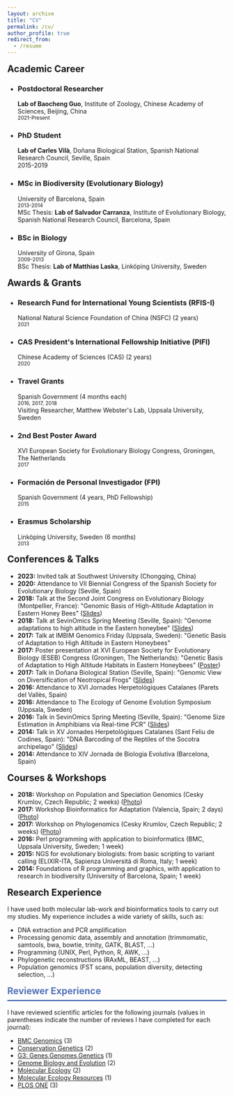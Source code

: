 ```yaml
---
layout: archive
title: "CV"
permalink: /cv/
author_profile: true
redirect_from:
  - /resume
---
```


<div class="section-card">
  <h2 style="margin-top: 0.8em;"><i class="fas fa-briefcase"></i> Academic Career</h2>
  <ul>
    <li>
      <h3>Postdoctoral Researcher</h3>
      <p><strong>Lab of Baocheng Guo</strong>, Institute of Zoology, Chinese Academy of Sciences, Beijing, China<br>
      <small>2021-Present</small></p>
    </li>
    <li>
      <h3>PhD Student</h3>
      <p><strong>Lab of Carles Vilà</strong>, Doñana Biological Station, Spanish National Research Council, Seville, Spain<br>
      2015-2019</p>
    </li>
    <li>
      <h3>MSc in Biodiversity (Evolutionary Biology)</h3>
      <p>University of Barcelona, Spain<br>
      <small>2013-2014</small><br>
      MSc Thesis: <strong>Lab of Salvador Carranza</strong>, Institute of Evolutionary Biology, Spanish National Research Council, Barcelona, Spain</p>
    </li>
    <li>
      <h3>BSc in Biology</h3>
      <p>University of Girona, Spain<br>
      <small>2009-2013</small><br>
      BSc Thesis: <strong>Lab of Matthias Laska</strong>, Linköping University, Sweden</p>
    </li>
  </ul>
</div>

<div class="section-card">
  <h2 style="margin-top: 0.8em;"><i class="fas fa-award"></i> Awards & Grants</h2>
  <ul>
    <li>
      <h3>Research Fund for International Young Scientists (RFIS-I)</h3>
      <p>National Natural Science Foundation of China (NSFC) (2 years)<br>
      <small>2021</small></p>
    </li>
    <li>
      <h3>CAS President's International Fellowship Initiative (PIFI)</h3>
      <p>Chinese Academy of Sciences (CAS) (2 years)<br>
      <small>2020</small></p>
    </li>
    <li>
      <h3>Travel Grants</h3>
      <p>Spanish Government (4 months each)<br>
      <small>2016, 2017, 2018</small><br>
      Visiting Researcher, Matthew Webster's Lab, Uppsala University, Sweden</p>
    </li>
    <li>
      <h3>2nd Best Poster Award</h3>
      <p>XVI European Society for Evolutionary Biology Congress, Groningen, The Netherlands<br>
      <small>2017</small></p>
    </li>
    <li>
      <h3>Formación de Personal Investigador (FPI)</h3>
      <p>Spanish Government (4 years, PhD Fellowship)<br>
      <small>2015</small></p>
    </li>
     <li>
      <h3>Erasmus Scholarship</h3>
      <p>Linköping University, Sweden (6 months)<br>
      <small>2013</small></p>
    </li>
  </ul>
</div>

<div class="section-card">
  <h2 style="margin-top: 0.8em;"><i class="fas fa-microphone-alt"></i> Conferences & Talks</h2>
  <ul>
    <li><strong>2023:</strong> Invited talk at Southwest University (Chongqing, China)</li>
    <li><strong>2020:</strong> Attendance to VII Biennial Congress of the Spanish Society for Evolutionary Biology (Seville, Spain)</li>
    <li><strong>2018:</strong> Talk at the Second Joint Congress on Evolutionary Biology (Montpellier, France): "Genomic Basis of High-Altitude Adaptation in Eastern Honey Bees" (<a href="https://programme.europa-organisation.com/slides/programme_jointCongressEvolBiology-2018/webconf/764_22082018_0950_einstein_Santiago_Montero-Mendieta_578/index.html" target="_blank">Slides</a>)</li>
    <li><strong>2018:</strong> Talk at SevinOmics Spring Meeting (Seville, Spain): "Genome adaptations to high altitude in the Eastern honeybee" (<a href="/files/2018_slides_sevinomics.pdf" target="_blank">Slides</a>)</li>
    <li><strong>2017:</strong> Talk at IMBIM Genomics Friday (Uppsala, Sweden): "Genetic Basis of Adaptation to High Altitude in Eastern Honeybees"</li>
    <li><strong>2017:</strong> Poster presentation at XVI European Society for Evolutionary Biology (ESEB) Congress (Groningen, The Netherlands): "Genetic Basis of Adaptation to High Altitude Habitats in Eastern Honeybees" (<a href="/images/poster_groningen_2017.png" target="_blank">Poster</a>)</li>
    <li><strong>2017:</strong> Talk in Doñana Biological Station (Seville, Spain): "Genomic View on Diversification of Neotropical Frogs" (<a href="/files/2017_slides_ebd.pdf" target="_blank">Slides</a>)</li>
    <li><strong>2016:</strong> Attendance to XVI Jornades Herpetològiques Catalanes (Parets del Vallès, Spain)</li>
    <li><strong>2016:</strong> Attendance to The Ecology of Genome Evolution Symposium (Uppsala, Sweden)</li>
    <li><strong>2016:</strong> Talk in SevinOmics Spring Meeting (Seville, Spain): "Genome Size Estimation in Amphibians via Real-time PCR" (<a href="/files/2016_slides_sevinomics.pdf" target="_blank">Slides</a>)</li>
    <li><strong>2014:</strong> Talk in XV Jornades Herpetològiques Catalanes (Sant Feliu de Codines, Spain): "DNA Barcoding of the Reptiles of the Socotra archipelago" (<a href="/files/2014_slides_barcoding.pdf" target="_blank">Slides</a>)</li>
    <li><strong>2014:</strong> Attendance to XIV Jornada de Biologia Evolutiva (Barcelona, Spain)</li>
  </ul>
</div>

<div class="section-card">
  <h2 style="margin-top: 0.8em;"><i class="fas fa-graduation-cap"></i> Courses & Workshops</h2>
  <ul>
    <li><strong>2018:</strong> Workshop on Population and Speciation Genomics (Cesky Krumlov, Czech Republic; 2 weeks) (<a href="https://raw.githubusercontent.com/santiagomonteromendieta/santiagomonteromendieta.github.io/master/images/workshops/photo_evomics_2018.jpg" target="_blank">Photo</a>)</li>
    <li><strong>2017:</strong> Workshop Bioinformatics for Adaptation (Valencia, Spain; 2 days) (<a href="https://raw.githubusercontent.com/santiagomonteromendieta/santiagomonteromendieta.github.io/master/images/workshops/photo_adaptnet_2017.jpeg" target="_blank">Photo</a>)</li>
    <li><strong>2017:</strong> Workshop on Phylogenomics (Cesky Krumlov, Czech Republic; 2 weeks) (<a href="https://raw.githubusercontent.com/santiagomonteromendieta/santiagomonteromendieta.github.io/master/images/workshops/photo_evomics_2017.jpeg" target="_blank">Photo</a>)</li>
    <li><strong>2016:</strong> Perl programming with application to bioinformatics (BMC, Uppsala University, Sweden; 1 week)</li>
    <li><strong>2015:</strong> NGS for evolutionary biologists: from basic scripting to variant calling (ELIXIR-ITA, Sapienza Università di Roma, Italy; 1 week)</li>
    <li><strong>2014:</strong> Foundations of R programming and graphics, with application to research in biodiversity (University of Barcelona, Spain; 1 week)</li>
  </ul>
</div>

<div class="section-card">
  <h2 style="margin-top: 0.8em;"><i class="fas fa-dna"></i> Research Experience</h2>
  <p>I have used both molecular lab-work and bioinformatics tools to carry out my studies. My experience includes a wide variety of skills, such as:</p>
  <ul>
    <li>DNA extraction and PCR amplification</li>
    <li>Processing genomic data, assembly and annotation (trimmomatic, samtools, bwa, bowtie, trinity, GATK, BLAST, ...)</li>
    <li>Programming (UNIX, Perl, Python, R, AWK, ...)</li>
    <li>Phylogenetic reconstructions (RAxML, BEAST, ...)</li>
    <li>Population genomics (FST scans, population diversity, detecting selection, ...)</li>
  </ul>
</div>

<div class="section-card">
  <h2 style="color: #5474B8; border-bottom: 3px solid #5474B8; padding-bottom: 0.5rem; margin-top: 0.8em;"><i class="fas fa- قلم-ruler"></i> Reviewer Experience</h2>
  <p>I have reviewed scientific articles for the following journals (values in parentheses indicate the number of reviews I have completed for each journal):</p>
  <ul>
    <li><a href="https://bmcgenomics.biomedcentral.com" target="_blank">BMC Genomics</a> (3)</li>
    <li><a href="https://www.springer.com/journal/10592" target="_blank">Conservation Genetics</a> (2)</li>
    <li><a href="https://academic.oup.com/g3journal" target="_blank">G3: Genes,Genomes,Genetics</a> (1)</li>
    <li><a href="https://academic.oup.com/gbe" target="_blank">Genome Biology and Evolution</a> (2)</li>
    <li><a href="https://onlinelibrary.wiley.com/journal/1365294x" target="_blank">Molecular Ecology</a> (2)</li>
    <li><a href="https://onlinelibrary.wiley.com/journal/17550998" target="_blank">Molecular Ecology Resources</a> (1)</li>
    <li><a href="https://journals.plos.org/plosone/" target="_blank">PLOS ONE</a> (3)</li>
  </ul>
</div>
